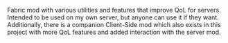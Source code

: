 Fabric mod with various utilities and features that improve QoL for servers. Intended to be used on my own server, but anyone can use it if they want. Additionally, there is a companion Client-Side mod which also exists in this project with more QoL features and added interaction with the server mod.
